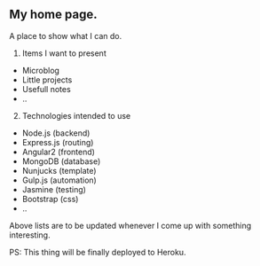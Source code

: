 ## My home page.

A place to show what I can do.

1. Items I want to present
* Microblog
* Little projects
* Usefull notes
* ..

2. Technologies intended to use
* Node.js (backend)
* Express.js (routing)
* Angular2 (frontend)
* MongoDB (database)
* Nunjucks (template)
* Gulp.js (automation)
* Jasmine (testing)
* Bootstrap (css)
* ..

Above lists are to be updated whenever I come up with something interesting.

PS: This thing will be finally deployed to Heroku.
